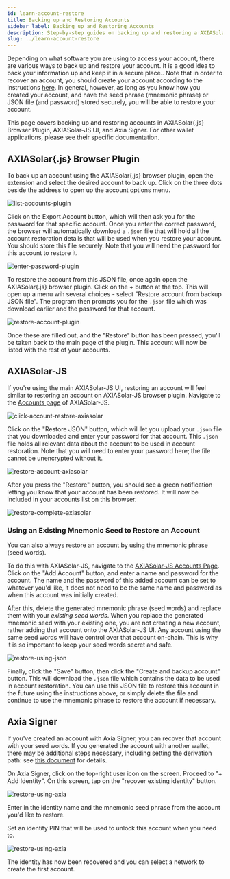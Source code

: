 ```yaml
---
id: learn-account-restore
title: Backing up and Restoring Accounts
sidebar_label: Backing up and Restoring Accounts
description: Step-by-step guides on backing up and restoring a AXIASolar account.
slug: ../learn-account-restore
---
```


Depending on what software you are using to access your account, there are various ways to back up
and restore your account. It is a good idea to back your information up and keep it in a secure
place.. Note that in order to recover an account, you should create your account according to the
instructions [here](learn-account-generation.md). In general, however, as long as you know how you
created your account, and have the seed phrase (mnemonic phrase) or JSON file (and password) stored
securely, you will be able to restore your account.

This page covers backing up and restoring accounts in AXIASolar{.js} Browser Plugin, AXIASolar-JS UI,
and Axia Signer. For other wallet applications, please see their specific documentation.

## AXIASolar{.js} Browser Plugin

To back up an account using the AXIASolar{.js} browser plugin, open the extension and select the
desired account to back up. Click on the three dots beside the address to open up the account
options menu.

![list-accounts-plugin](../assets/accounts/axiasolar.js_list_accounts.png)

Click on the Export Account button, which will then ask you for the password for that specific
account. Once you enter the correct password, the browser will automatically download a `.json` file
that will hold all the account restoration details that will be used when you restore your account.
You should store this file securely. Note that you will need the password for this account to
restore it.

![enter-password-plugin](../assets/accounts/axiasolar.js_enter_password.png)

To restore the account from this JSON file, once again open the AXIASolar{.js} browser plugin. Click
on the + button at the top. This will open up a menu wih several choices - select "Restore account
from backup JSON file". The program then prompts you for the `.json` file which was download earlier
and the password for that account.

![restore-account-plugin](../assets/accounts/axiasolar.js_restore_account.png)

Once these are filled out, and the "Restore" button has been pressed, you'll be taken back to the
main page of the plugin. This account will now be listed with the rest of your accounts.

## AXIASolar-JS

If you're using the main AXIASolar-JS UI, restoring an account will feel similar to restoring an
account on AXIASolar-JS browser plugin. Navigate to the
[Accounts page](https://axiasolar.js.org/apps/#/accounts) of AXIASolar-JS.

![click-account-restore-axiasolar](../assets/accounts/axiasolar_click_restore.png)

Click on the "Restore JSON" button, which will let you upload your `.json` file that you downloaded
and enter your password for that account. This `.json` file holds all relevant data about the
account to be used in account restoration. Note that you will need to enter your password here; the
file cannot be unencrypted without it.

![restore-account-axiasolar](../assets/accounts/axiasolar_restore_account.png)

After you press the "Restore" button, you should see a green notification letting you know that your
account has been restored. It will now be included in your accounts list on this browser.

![restore-complete-axiasolar](../assets/accounts/axiasolar_restore_complete.png)

### Using an Existing Mnemonic Seed to Restore an Account

You can also always restore an account by using the mnemonic phrase (seed words).

To do this with AXIASolar-JS, navigate to the
[AXIASolar-JS Accounts Page](https://axiasolar.js.org/apps/#/accounts). Click on the "Add Account"
button, and enter a name and password for the account. The name and the password of this added
account can be set to whatever you'd like, it does not need to be the same name and password as when
this account was initially created.

After this, delete the generated mnemonic phrase (seed words) and replace them with your _existing
seed words_. When you replace the generated mnemonic seed with your existing one, you are not
creating a new account, rather adding that account onto the AXIASolar-JS UI. Any account using the
same seed words will have control over that account on-chain. This is why it is so important to keep
your seed words secret and safe.

![restore-using-json](../assets/accounts/axiasolar-js-existing-json.png)

Finally, click the "Save" button, then click the "Create and backup account" button. This will
download the `.json` file which contains the data to be used in account restoration. You can use
this JSON file to restore this account in the future using the instructions above, or simply delete
the file and continue to use the mnemonic phrase to restore the account if necessary.

## Axia Signer

If you've created an account with Axia Signer, you can recover that account with your seed words.
If you generated the account with another wallet, there may be additional steps necessary, including
setting the derivation path: see
[this document](https://github.com/axia-tech/axia-signer/blob/master/docs/tutorials/Recover-Account-AXIASolarjs.md)
for details.

On Axia Signer, click on the top-right user icon on the screen. Proceed to "+ Add Identity". On
this screen, tap on the "recover existing identity" button.

![restore-using-axia](../assets/axia_Signer_restore1.PNG)

Enter in the identity name and the mnemonic seed phrase from the account you'd like to restore.

Set an identity PIN that will be used to unlock this account when you need to.

![restore-using-axia](../assets/axia_Signer_restore2.PNG)

The identity has now been recovered and you can select a network to create the first account.
